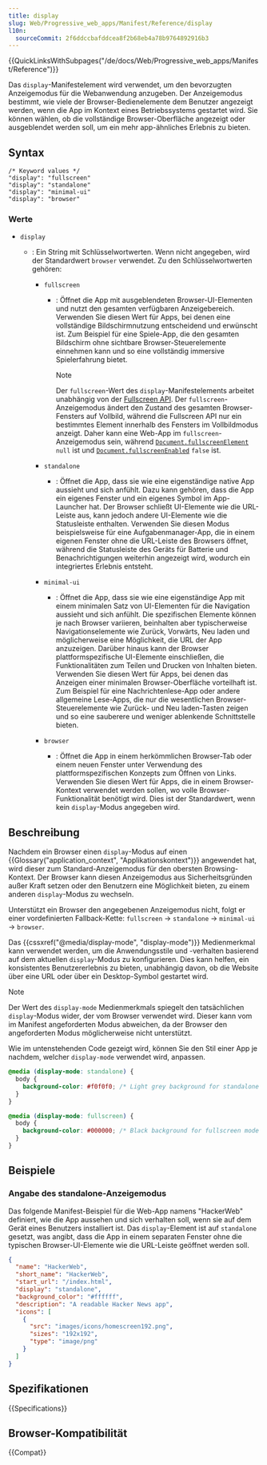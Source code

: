 ```yaml
---
title: display
slug: Web/Progressive_web_apps/Manifest/Reference/display
l10n:
  sourceCommit: 2f6ddccbafddcea8f2b68eb4a78b9764892916b3
---
```


{{QuickLinksWithSubpages("/de/docs/Web/Progressive_web_apps/Manifest/Reference")}}

Das `display`-Manifestelement wird verwendet, um den bevorzugten Anzeigemodus für die Webanwendung anzugeben. Der Anzeigemodus bestimmt, wie viele der Browser-Bedienelemente dem Benutzer angezeigt werden, wenn die App im Kontext eines Betriebssystems gestartet wird. Sie können wählen, ob die vollständige Browser-Oberfläche angezeigt oder ausgeblendet werden soll, um ein mehr app-ähnliches Erlebnis zu bieten.

## Syntax

```json-nolint
/* Keyword values */
"display": "fullscreen"
"display": "standalone"
"display": "minimal-ui"
"display": "browser"
```

### Werte

- `display`

  - : Ein String mit Schlüsselwortwerten. Wenn nicht angegeben, wird der Standardwert `browser` verwendet. Zu den Schlüsselwortwerten gehören:

    - `fullscreen`

      - : Öffnet die App mit ausgeblendeten Browser-UI-Elementen und nutzt den gesamten verfügbaren Anzeigebereich. Verwenden Sie diesen Wert für Apps, bei denen eine vollständige Bildschirmnutzung entscheidend und erwünscht ist. Zum Beispiel für eine Spiele-App, die den gesamten Bildschirm ohne sichtbare Browser-Steuerelemente einnehmen kann und so eine vollständig immersive Spielerfahrung bietet.

        > [!NOTE]
        > Der `fullscreen`-Wert des `display`-Manifestelements arbeitet unabhängig von der [Fullscreen API](/de/docs/Web/API/Fullscreen_API). Der `fullscreen`-Anzeigemodus ändert den Zustand des gesamten Browser-Fensters auf Vollbild, während die Fullscreen API nur ein bestimmtes Element innerhalb des Fensters im Vollbildmodus anzeigt. Daher kann eine Web-App im `fullscreen`-Anzeigemodus sein, während [`Document.fullscreenElement`](/de/docs/Web/API/Document/fullscreenElement) `null` ist und [`Document.fullscreenEnabled`](/de/docs/Web/API/Document/fullscreenEnabled) `false` ist.

    - `standalone`

      - : Öffnet die App, dass sie wie eine eigenständige native App aussieht und sich anfühlt. Dazu kann gehören, dass die App ein eigenes Fenster und ein eigenes Symbol im App-Launcher hat. Der Browser schließt UI-Elemente wie die URL-Leiste aus, kann jedoch andere UI-Elemente wie die Statusleiste enthalten. Verwenden Sie diesen Modus beispielsweise für eine Aufgabenmanager-App, die in einem eigenen Fenster ohne die URL-Leiste des Browsers öffnet, während die Statusleiste des Geräts für Batterie und Benachrichtigungen weiterhin angezeigt wird, wodurch ein integriertes Erlebnis entsteht.

    - `minimal-ui`

      - : Öffnet die App, dass sie wie eine eigenständige App mit einem minimalen Satz von UI-Elementen für die Navigation aussieht und sich anfühlt. Die spezifischen Elemente können je nach Browser variieren, beinhalten aber typischerweise Navigationselemente wie Zurück, Vorwärts, Neu laden und möglicherweise eine Möglichkeit, die URL der App anzuzeigen. Darüber hinaus kann der Browser plattformspezifische UI-Elemente einschließen, die Funktionalitäten zum Teilen und Drucken von Inhalten bieten. Verwenden Sie diesen Wert für Apps, bei denen das Anzeigen einer minimalen Browser-Oberfläche vorteilhaft ist. Zum Beispiel für eine Nachrichtenlese-App oder andere allgemeine Lese-Apps, die nur die wesentlichen Browser-Steuerelemente wie Zurück- und Neu laden-Tasten zeigen und so eine sauberere und weniger ablenkende Schnittstelle bieten.

    - `browser`
      - : Öffnet die App in einem herkömmlichen Browser-Tab oder einem neuen Fenster unter Verwendung des plattformspezifischen Konzepts zum Öffnen von Links. Verwenden Sie diesen Wert für Apps, die in einem Browser-Kontext verwendet werden sollen, wo volle Browser-Funktionalität benötigt wird. Dies ist der Standardwert, wenn kein `display`-Modus angegeben wird.

## Beschreibung

Nachdem ein Browser einen `display`-Modus auf einen {{Glossary("application_context", "Applikationskontext")}} angewendet hat, wird dieser zum Standard-Anzeigemodus für den obersten Browsing-Kontext. Der Browser kann diesen Anzeigemodus aus Sicherheitsgründen außer Kraft setzen oder den Benutzern eine Möglichkeit bieten, zu einem anderen `display`-Modus zu wechseln.

Unterstützt ein Browser den angegebenen Anzeigemodus nicht, folgt er einer vordefinierten Fallback-Kette: `fullscreen` → `standalone` → `minimal-ui` → `browser`.

Das {{cssxref("@media/display-mode", "display-mode")}} Medienmerkmal kann verwendet werden, um die Anwendungsstile und -verhalten basierend auf dem aktuellen `display`-Modus zu konfigurieren. Dies kann helfen, ein konsistentes Benutzererlebnis zu bieten, unabhängig davon, ob die Website über eine URL oder über ein Desktop-Symbol gestartet wird.

> [!NOTE]
> Der Wert des `display-mode` Medienmerkmals spiegelt den tatsächlichen `display`-Modus wider, der vom Browser verwendet wird.
> Dieser kann vom im Manifest angeforderten Modus abweichen, da der Browser den angeforderten Modus möglicherweise nicht unterstützt.

Wie im untenstehenden Code gezeigt wird, können Sie den Stil einer App je nachdem, welcher `display-mode` verwendet wird, anpassen.

```css
@media (display-mode: standalone) {
  body {
    background-color: #f0f0f0; /* Light grey background for standalone mode */
  }
}

@media (display-mode: fullscreen) {
  body {
    background-color: #000000; /* Black background for fullscreen mode */
  }
}
```

## Beispiele

### Angabe des standalone-Anzeigemodus

Das folgende Manifest-Beispiel für die Web-App namens "HackerWeb" definiert, wie die App aussehen und sich verhalten soll, wenn sie auf dem Gerät eines Benutzers installiert ist. Das `display`-Element ist auf `standalone` gesetzt, was angibt, dass die App in einem separaten Fenster ohne die typischen Browser-UI-Elemente wie die URL-Leiste geöffnet werden soll.

```json
{
  "name": "HackerWeb",
  "short_name": "HackerWeb",
  "start_url": "/index.html",
  "display": "standalone",
  "background_color": "#ffffff",
  "description": "A readable Hacker News app",
  "icons": [
    {
      "src": "images/icons/homescreen192.png",
      "sizes": "192x192",
      "type": "image/png"
    }
  ]
}
```

## Spezifikationen

{{Specifications}}

## Browser-Kompatibilität

{{Compat}}
